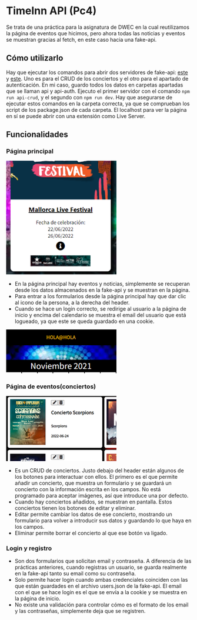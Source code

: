 # TimeInn API (Pc4)

Se trata de una práctica para la asignatura de DWEC en la cual reutilizamos la página de eventos que hicimos, pero ahora todas las noticias y eventos se muestran gracias al fetch, en este caso hacia una fake-api.

## Cómo utilizarlo

Hay que ejecutar los comandos para abrir dos servidores de fake-api: [este](https://github.com/typicode/json-server) y [este](https://github.com/classicoman2/fake-api-jwt-json-server). Uno es para el CRUD de los conciertos y el otro para el apartado de autenticación. En mi caso, guardo todos los datos en carpetas apartadas que se llaman api y api-auth. Ejecuto el primer servidor con el comando ```npm run api-crud```, y el segundo con ```npm run dev```. Hay que asegurarse de ejecutar estos comandos en la carpeta correcta, ya que se comprueban los script de los package.json de cada carpeta. El localhost para ver la página en sí se puede abrir con una extensión como Live Server.

## Funcionalidades

### Página principal
<p><img src="src/images/Readmecapt2.PNG" width="300px"></p>

- En la página principal hay eventos y noticias, simplemente se recuperan desde los datos almacenados en la fake-api y se muestran en la página.
- Para entrar a los formularios desde la página principal hay que dar clic al icono de la persona, a la derecha del header.
- Cuando se hace un login correcto, se redirige al usuario a la página de inicio y encima del calendario se muestra el email del usuario que está logueado, ya que este se queda guardado en una cookie.

<p><img src="src/images/Readmecapt3.PNG" width="300px"></p>

### Página de eventos(conciertos)
<p><img src="src/images/Readmecapt1.PNG" width="300px"></p>

- Es un CRUD de conciertos. Justo debajo del header están algunos de los botones para interactuar con ellos. El primero es el que permite añadir un concierto, que muestra un formulario y se guardará un concierto con la información escrita en los campos. No está programado para aceptar imágenes, así que introduce una por defecto.
- Cuando hay conciertos añadidos, se muestran en pantalla. Estos conciertos tienen los botones de editar y eliminar.
- Editar permite cambiar los datos de ese concierto, mostrando un formulario para volver a introducir sus datos y guardando lo que haya en los campos.
- Eliminar permite borrar el concierto al que ese botón va ligado.

### Login y registro

- Son dos formularios que solicitan email y contraseña. A diferencia de las prácticas anteriores, cuando registras un usuario, se guarda realmente en la fake-api tanto su email como su contraseña.
- Solo permite hacer login cuando ambas credenciales coinciden con las que están guardades en el archivo users.json de la fake-api. El email con el que se hace login es el que se envía a la cookie y se muestra en la página de inicio.
- No existe una validación para controlar cómo es el formato de los email y las contraseñas, simplemente deja que se registren.